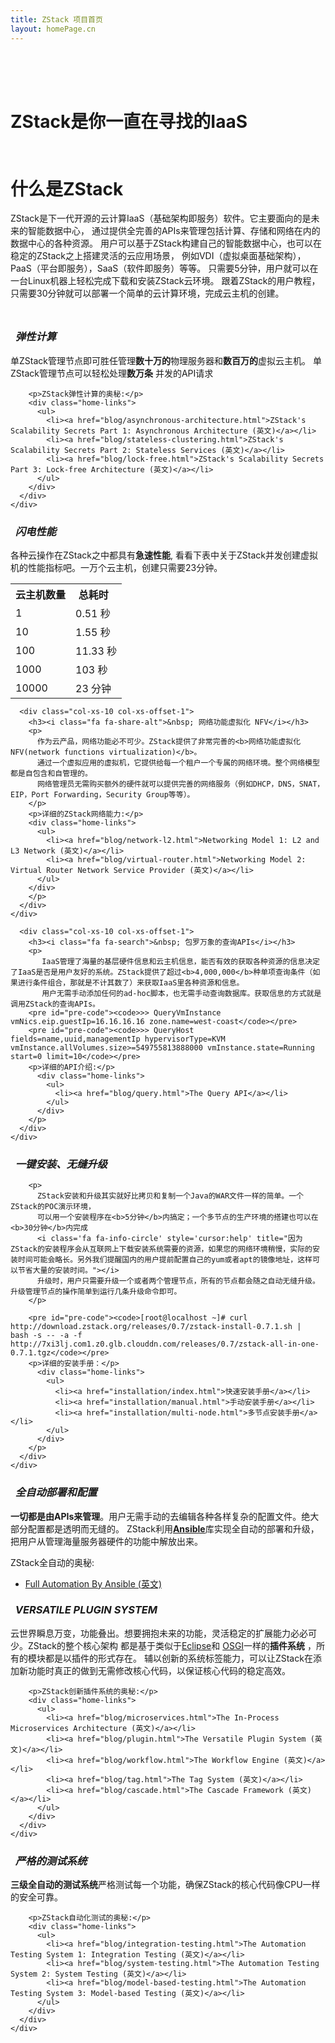 ```yaml
---
title: ZStack 项目首页
layout: homePage.cn
---
```

<div class="home-slogan-background">
  <div class="homepage-intro">
    <div class="container">
      <div class="row">
        <div class="col-xs-10 col-xs-offset-1" style="padding-top: 50px">
            <h1 class="homepage-slogan">ZStack是你一直在寻找的IaaS</h1>
        </div>
      </div>
    </div>
  </div>
</div>

<div class="homepage-padding-even">
  <div class="container">
    <div class="row">
      <div class="col-xs-10 col-xs-offset-1" style="padding-top: 10px">
        <h1>什么是ZStack</h1>
        <p>
          ZStack是下一代开源的云计算IaaS（基础架构即服务）软件。它主要面向的是未来的智能数据中心，
          通过提供全完善的APIs来管理包括计算、存储和网络在内的数据中心的各种资源。
          用户可以基于ZStack构建自己的智能数据中心，也可以在稳定的ZStack之上搭建灵活的云应用场景，
          例如VDI（虚拟桌面基础架构），PaaS（平台即服务），SaaS（软件即服务）等等。
          只需要5分钟，用户就可以在一台Linux机器上轻松完成下载和安装ZStack云环境。
          跟着ZStack的用户教程，只需要30分钟就可以部署一个简单的云计算环境，完成云主机的创建。
        </p>
      </div>
    </div>
  </div>
</div>


<div class="homepage-padding-odd">
  <div class="container">
    <div class="row">
      <div class="col-xs-10 col-xs-offset-1" style="padding-top: 10px">
        <h3><i class="fa fa-sitemap">&nbsp; 弹性计算</i></h3>
        <p>单ZStack管理节点即可胜任管理<b>数十万的</b>物理服务器和<b>数百万的</b>虚拟云主机。
          单ZStack管理节点可以轻松处理<b>数万条</b> 并发的API请求</p>

        <p>ZStack弹性计算的奥秘:</p>
        <div class="home-links">
          <ul>
            <li><a href="blog/asynchronous-architecture.html">ZStack's Scalability Secrets Part 1: Asynchronous Architecture (英文)</a></li>
            <li><a href="blog/stateless-clustering.html">ZStack's Scalability Secrets Part 2: Stateless Services (英文)</a></li>
            <li><a href="blog/lock-free.html">ZStack's Scalability Secrets Part 3: Lock-free Architecture (英文)</a></li>
          </ul>
        </div>
      </div>
    </div>
  </div>
</div>

<div class="homepage-padding-even">
  <div class="container">
    <div class="row">
      <div class="col-xs-10 col-xs-offset-1">
        <h3><i class="fa fa-bolt">&nbsp; 闪电性能</i></h3>
        <p>各种云操作在ZStack之中都具有<b>急速性能</b>, 看看下表中关于ZStack并发创建虚拟机的性能指标吧。一万个云主机，创建只需要23分钟。
        <table class="table table-bordered home-table" style="margin-bottom: 0;">
          <tr>
            <th>云主机数量</td>
            <th>总耗时&nbsp;&nbsp;
                <i class='fa fa-info-circle' style='cursor:help' title="受限于测试硬件，本数据是在一个普通的PC台式机上，采用混合的嵌套虚拟化技术，利用仿真虚拟机采集的。整个测试采用了100个并发的线程来创建虚拟机。如果在一个高性能的物理机集群中测试，我们有100%的信心去拿到更好的结果。"></i>
            </td>
          </tr>
          <tr>
            <td>1</td>
            <td>0.51 秒</td>
          </tr>
          <tr>
            <td>10</td>
            <td>1.55 秒</td>
          </tr>
          <tr>
            <td>100</td>
            <td>11.33 秒</td>
          </tr>
          <tr>
            <td>1000</td>
            <td>103 秒</td>
          </tr>
          <tr>
            <td>10000</td>
            <td>23 分钟</td>
          </tr>
        </table>
      </div>
    </div>
 </div>
</div>

<div class="homepage-padding-odd">
  <div class="container">
    <div class="row">

      <div class="col-xs-10 col-xs-offset-1">
        <h3><i class="fa fa-share-alt">&nbsp; 网络功能虚拟化 NFV</i></h3>
        <p>
          作为云产品，网络功能必不可少。ZStack提供了非常完善的<b>网络功能虚拟化 NFV(network functions virtualization)</b>。
          通过一个虚拟应用的虚拟机，它提供给每一个租户一个专属的网络环境。整个网络模型都是自包含和自管理的。
          网络管理员无需购买额外的硬件就可以提供完善的网络服务（例如DHCP，DNS，SNAT，EIP，Port Forwarding，Security Group等等）。
        </p>
        <p>详细的ZStack网络能力:</p>
        <div class="home-links">
          <ul>
            <li><a href="blog/network-l2.html">Networking Model 1: L2 and L3 Network (英文)</a></li>
            <li><a href="blog/virtual-router.html">Networking Model 2: Virtual Router Network Service Provider (英文)</a></li>
          </ul>
        </div>
        </p>
      </div>
    </div>
  </div>
</div>

<div class="homepage-padding-even">
  <div class="container">
    <div class="row">

      <div class="col-xs-10 col-xs-offset-1">
        <h3><i class="fa fa-search">&nbsp; 包罗万象的查询APIs</i></h3>
        <p>
           IaaS管理了海量的基层硬件信息和云主机信息，能否有效的获取各种资源的信息决定了IaaS是否是用户友好的系统。ZStack提供了超过<b>4,000,000</b>种单项查询条件（如果进行条件组合，那就是不计其数了）来获取IaaS里各种资源和信息。
           用户无需手动添加任何的ad-hoc脚本，也无需手动查询数据库。获取信息的方式就是调用ZStack的查询APIs。
        <pre id="pre-code"><code>>> QueryVmInstance vmNics.eip.guestIp=16.16.16.16 zone.name=west-coast</code></pre>
        <pre id="pre-code"><code>>> QueryHost fields=name,uuid,managementIp hypervisorType=KVM vmInstance.allVolumes.size>=549755813888000 vmInstance.state=Running start=0 limit=10</code></pre>
        <p>详细的API介绍:</p>
          <div class="home-links">
            <ul>
              <li><a href="blog/query.html">The Query API</a></li>
            </ul>
          </div>
        </p>
      </div>
    </div>
  </div>
</div>

<div class="homepage-padding-odd">
  <div class="container">
    <div class="row">
      <div class="col-xs-10 col-xs-offset-1">
        <h3><i class="fa fa-leaf">&nbsp; 一键安装、无缝升级 </i></h3>

        <p>
          ZStack安装和升级其实就好比拷贝和复制一个Java的WAR文件一样的简单。一个ZStack的POC演示环境，
          可以用一个安装程序在<b>5分钟</b>内搞定；一个多节点的生产环境的搭建也可以在<b>30分钟</b>内完成
          <i class='fa fa-info-circle' style='cursor:help' title="因为ZStack的安装程序会从互联网上下载安装系统需要的资源，如果您的网络环境稍慢，实际的安装时间可能会略长。另外我们提醒国内的用户提前配置自己的yum或者apt的镜像地址，这样可以节省大量的安装时间。"></i>
          升级时，用户只需要升级一个或者两个管理节点，所有的节点都会随之自动无缝升级。升级管理节点的操作简单到运行几条升级命令即可。
        </p>

        <pre id="pre-code"><code>[root@localhost ~]# curl http://download.zstack.org/releases/0.7/zstack-install-0.7.1.sh |  bash -s -- -a -f http://7xi3lj.com1.z0.glb.clouddn.com/releases/0.7/zstack-all-in-one-0.7.1.tgz</code></pre>
        <p>详细的安装手册：</p>
          <div class="home-links">
            <ul>
              <li><a href="installation/index.html">快速安装手册</a></li>
              <li><a href="installation/manual.html">手动安装手册</a></li>
              <li><a href="installation/multi-node.html">多节点安装手册</a></li>
            </ul>
          </div>
        </p>
      </div>
    </div>
  </div>
</div>

<div class="homepage-padding-even">
  <div class="container">
    <div class="row">
      <div class="col-xs-10 col-xs-offset-1">
        <h3><i class="fa fa-wrench">&nbsp; 全自动部署和配置</i></h3>
        <p>
          <b>一切都是由APIs来管理</b>。用户无需手动的去编辑各种各样复杂的配置文件。绝大部分配置都是透明而无缝的。
          ZStack利用<a href="http://www.ansible.com/home"><b>Ansible</b></a>库实现全自动的部署和升级，
          把用户从管理海量服务器硬件的功能中解放出来。
        </p>
        <p>ZStack全自动的奥秘:</p>
          <div class="home-links">
            <ul>
              <li><a href="blog/ansible.html">Full Automation By Ansible (英文)</a></li>
            </ul>
          </div>
      </div>
    </div>
  </div>
</div>

<div class="homepage-padding-odd">
  <div class="container">
    <div class="row">
      <div class="col-xs-10 col-xs-offset-1">
        <h3><i class="fa fa-random">&nbsp; VERSATILE PLUGIN SYSTEM</i></h3>
        <p>
          云世界瞬息万变，功能叠出。想要拥抱未来的功能，灵活稳定的扩展能力必必可少。ZStack的整个核心架构
          都是基于类似于<a href="https://eclipse.org/">Eclipse</a>和
          <a href="http://www.osgi.org/Main/HomePage">OSGI</a>一样的<b>插件系统</b> ，所有的模块都是以插件的形式存在。
          辅以创新的系统标签能力，可以让ZStack在添加新功能时真正的做到无需修改核心代码，以保证核心代码的稳定高效。
        </p>

        <p>ZStack创新插件系统的奥秘:</p>
        <div class="home-links">
          <ul>
            <li><a href="blog/microservices.html">The In-Process Microservices Architecture (英文)</a></li>
            <li><a href="blog/plugin.html">The Versatile Plugin System (英文)</a></li>
            <li><a href="blog/workflow.html">The Workflow Engine (英文)</a></li>
            <li><a href="blog/tag.html">The Tag System (英文)</a></li>
            <li><a href="blog/cascade.html">The Cascade Framework (英文)</a></li>
          </ul>
        </div>
      </div>
    </div>
  </div>
</div>

<div class="homepage-padding-even">
  <div class="container">
    <div class="row">
      <div class="col-xs-10 col-xs-offset-1">
        <h3><i class="fa fa-cubes">&nbsp; 严格的测试系统</i></h3>
        <p>
          <b>三级全自动的测试系统</b>严格测试每一个功能，确保ZStack的核心代码像CPU一样的安全可靠。
        </p>

        <p>ZStack自动化测试的奥秘:</p>
        <div class="home-links">
          <ul>
            <li><a href="blog/integration-testing.html">The Automation Testing System 1: Integration Testing (英文)</a></li>
            <li><a href="blog/system-testing.html">The Automation Testing System 2: System Testing (英文)</a></li>
            <li><a href="blog/model-based-testing.html">The Automation Testing System 3: Model-based Testing (英文)</a></li>
          </ul>
        </div>
      </div>
    </div>
  </div>
</div>
